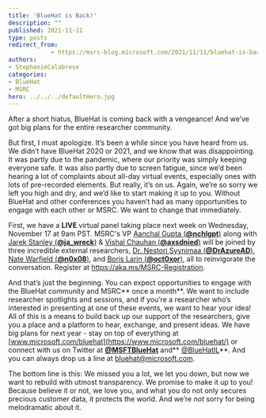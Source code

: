 ```yaml
---
title: 'BlueHat is Back!'
description: ""
published: 2021-11-11
type: posts
redirect_from:
            - https://msrc-blog.microsoft.com/2021/11/11/bluehat-is-back/
authors:
- StephanieCalabrese
categories:
- BlueHat
- MSRC
hero: ../../../defaultHero.jpg
---
```

<!-- wp:paragraph -->

After a short hiatus, BlueHat is coming back with a vengeance! And we’ve got big plans for the entire researcher community.

<!-- /wp:paragraph -->

<!-- wp:paragraph -->

But first, I must apologize. It’s been a while since you have heard from us. We didn’t have BlueHat 2020 or 2021, and we know that was disappointing. It was partly due to the pandemic, where our priority was simply keeping everyone safe. It was also partly due to screen fatigue, since we’d been hearing a lot of complaints about all-day virtual events, especially ones with lots of pre-recorded elements. But really, it’s on us. Again, we’re so sorry we left you high and dry, and we’d like to start making it up to you. Without BlueHat and other conferences you haven’t had as many opportunities to engage with each other or MSRC. We want to change that immediately.

<!-- /wp:paragraph -->

<!-- wp:paragraph -->

First, we have a **LIVE** virtual panel taking place next week on Wednesday, November 17 at 9am PST. MSRC's VP [Aanchal Gupta (](https://twitter.com/nchlgpt)**[@nchlgpt](https://twitter.com/nchlgpt)**[)](https://twitter.com/nchlgpt) along with [Jarek Stanley (](https://twitter.com/ja_wreck)**[@ja_wreck](https://twitter.com/ja_wreck)**[)](https://twitter.com/ja_wreck) & [Vishal Chauhan](https://twitter.com/axsdnied)**[ ](https://twitter.com/axsdnied)**[(](https://twitter.com/axsdnied)**[@axsdnied](https://twitter.com/axsdnied)**[)](https://twitter.com/axsdnied) will be joined by three incredible external researchers, [Dr. Nestori Syynimaa (**@DrAzureAD**)](https://twitter.com/DrAzureAD),[ Nate Warfield (**@n0x08**)](https://twitter.com/n0x08), and [Boris Larin (**@oct0xor**)](https://twitter.com/oct0xor), all to reinvigorate the conversation. Register at <https://aka.ms/MSRC-Registration>.

<!-- /wp:paragraph -->

<!-- wp:paragraph -->

And that’s just the beginning. You can expect opportunities to engage with the BlueHat community and MSRC** once a month**. We want to include researcher spotlights and sessions, and if you’re a researcher who’s interested in presenting at one of these events, we want to hear your idea! All of this is a means to build back up our support of the researchers, give you a place and a platform to hear, exchange, and present ideas. We have big plans for next year - stay on top of everything at [www.microsoft.com/bluehat](https://www.microsoft.com/bluehat/) or connect with us on Twitter at **[@MSFTBlueHat](https://twitter.com/MSFTBlueHat)** and** [@BlueHatIL](https://twitter.com/BlueHatIL)**. And you can always drop us a line at [bluehat@microsoft.com](mailto:bluehat@microsoft.com).

<!-- /wp:paragraph -->

<!-- wp:paragraph -->

The bottom line is this: We missed you a lot, we let you down, but now we want to rebuild with utmost transparency. We promise to make it up to you! Because believe it or not, we love you, and what you do not only secures precious customer data, it protects the world. And we’re _not_ sorry for being melodramatic about it.

<!-- /wp:paragraph -->
